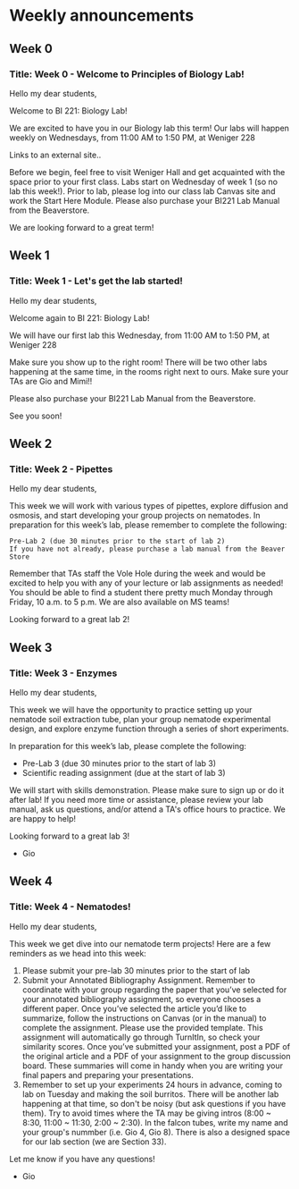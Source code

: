 # Weekly announcements

## Week 0
### Title: Week 0 - Welcome to Principles of Biology Lab!

Hello my dear students,

Welcome to BI 221: Biology Lab!

We are excited to have you in our Biology lab this term! Our labs will happen weekly on Wednesdays, from 11:00 AM to 1:50 PM, at Weniger 228

Links to an external site..

Before we begin, feel free to visit Weniger Hall and get acquainted with the space prior to your first class. Labs start on Wednesday of week 1 (so no lab this week!). Prior to lab, please log into our class lab Canvas site and work the Start Here Module. Please also purchase your BI221 Lab Manual from the Beaverstore.

We are looking forward to a great term!

## Week 1
### Title: Week 1 - Let's get the lab started!

Hello my dear students,

Welcome again to BI 221: Biology Lab!

We will have our first lab this Wednesday, from 11:00 AM to 1:50 PM, at Weniger 228

Make sure you show up to the right room! There will be two other labs happening at the same time, in the rooms right next to ours. Make sure your TAs are Gio and Mimi!!

Please also purchase your BI221 Lab Manual from the Beaverstore.

See you soon!

## Week 2
### Title: Week 2 - Pipettes

Hello my dear students,

This week we will work with various types of pipettes, explore diffusion and osmosis, and start developing your group projects on nematodes. In preparation for this week’s lab, please remember to complete the following:

    Pre-Lab 2 (due 30 minutes prior to the start of lab 2)
    If you have not already, please purchase a lab manual from the Beaver Store

Remember that TAs staff the Vole Hole during the week and would be excited to help you with any of your lecture or lab assignments as needed! You should be able to find a student there pretty much Monday through Friday, 10 a.m. to 5 p.m. We are also available on MS teams!

Looking forward to a great lab 2!

## Week 3
### Title: Week 3 - Enzymes

Hello my dear students,

This week we will have the opportunity to practice setting up your nematode soil extraction tube, plan your group nematode experimental design, and explore enzyme function through a series of short experiments.

In preparation for this week’s lab, please complete the following:
- Pre-Lab 3 (due 30 minutes prior to the start of lab 3)
- Scientific reading assignment (due at the start of lab 3)

We will start with skills demonstration. Please make sure to sign up or do it after lab! If you need more time or assistance, please review your lab manual, ask us questions, and/or attend a TA's office hours to practice. We are happy to help!

Looking forward to a great lab 3!

- Gio

## Week 4
### Title: Week 4 - Nematodes!

Hello my dear students,

This week we get dive into our nematode term projects! Here are a few reminders as we head into this week:

1. Please submit your pre-lab 30 minutes prior to the start of lab
2. Submit your Annotated Bibliography Assignment. Remember to coordinate with your group regarding the paper that you’ve selected for your annotated bibliography assignment, so everyone chooses a different paper. Once you’ve selected the article you’d like to summarize, follow the instructions on Canvas (or in the manual) to complete the assignment. Please use the provided template. This assignment will automatically go through TurnItIn, so check your similarity scores. Once you’ve submitted your assignment, post a PDF of the original article and a PDF of your assignment to the group discussion board. These summaries will come in handy when you are writing your final papers and preparing your presentations.
3. Remember to set up your experiments 24 hours in advance, coming to lab on Tuesday and making the soil burritos. There will be another lab happening at that time, so don't be noisy (but ask questions if you have them). Try to avoid times where the TA may be giving intros (8:00 ~ 8:30, 11:00 ~ 11:30, 2:00 ~ 2:30). In the falcon tubes, write my name and your group's nummber (i.e. Gio 4, Gio 8). There is also a designed space for our lab section (we are Section 33).

Let me know if you have any questions!
- Gio

